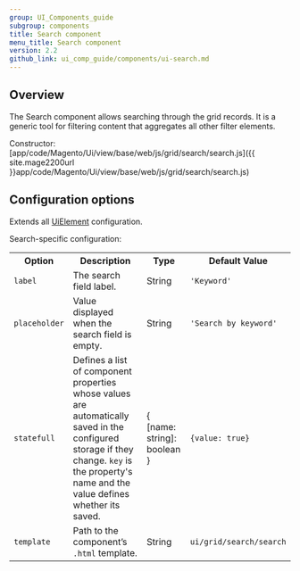 ```yaml
---
group: UI_Components_guide
subgroup: components
title: Search component
menu_title: Search component
version: 2.2
github_link: ui_comp_guide/components/ui-search.md
---
```


## Overview

The Search component allows searching through the grid records. It is a generic tool for filtering content that aggregates all other filter elements.

Constructor: [app/code/Magento/Ui/view/base/web/js/grid/search/search.js]({{ site.mage2200url }}app/code/Magento/Ui/view/base/web/js/grid/search/search.js)

## Configuration options

Extends all [UiElement]({{page.baseurl}}/ui_comp_guide/concepts/ui_comp_uielement_concept.html) configuration.

Search-specific configuration:

<table>
  <tr>
    <th>
      Option
    </th>
    <th>
      Description
    </th>
    <th>
      Type
    </th>
    <th>
      Default Value
    </th>
  </tr>
  <tr>
    <td>
      <code>label</code>
    </td>
    <td>
      The search field label.
    </td>
    <td>
      String
    </td>
    <td>
      <code>'Keyword'</code>
    </td>
  </tr>
  <tr>
    <td>
      <code>placeholder</code>
    </td>
    <td>
      Value displayed when the search field is empty.
    </td>
    <td>
      String
    </td>
    <td>
      <code>'Search by keyword'</code>
    </td>
  </tr>
  <tr>
    <td>
      <code>statefull</code>
    </td>
    <td>
      Defines a list of component properties whose values are
      automatically saved in the configured storage if they change.
      <code>key</code> is the property's name and the value defines
      whether its saved.
    </td>
    <td>
      {<br />
      [name: string]: boolean<br />
      }
    </td>
    <td>
      <code>{value: true}</code>
    </td>
  </tr>
  <tr>
    <td>
      <code>template</code>
    </td>
    <td>
      Path to the component’s <code>.html</code> template.
    </td>
    <td>
      String
    </td>
    <td>
      <code>ui/grid/search/search</code>
    </td>
  </tr>
</table>
